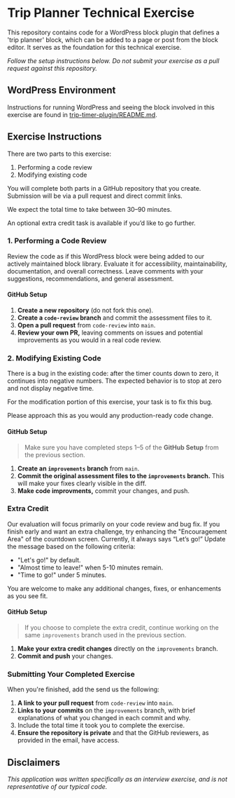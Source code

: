 # Trip Planner Technical Exercise

This repository contains code for a WordPress block plugin that defines a 'trip planner' block, which can be added to a page or post from the block editor. It serves as the foundation for this technical exercise.

*Follow the setup instructions below. Do not submit your exercise as a pull request against this repository.*

## WordPress Environment

Instructions for running WordPress and seeing the block involved in this exercise are found in [trip-timer-plugin/README.md](trip-timer-plugin/README.md).


## Exercise Instructions

There are two parts to this exercise:

1. Performing a code review 
2. Modifying existing code

You will complete both parts in a GitHub repository that you create. Submission will be via a pull request and direct commit links.

We expect the total time to take between 30–90 minutes.

An optional extra credit task is available if you’d like to go further.


### 1. Performing a Code Review

Review the code as if this WordPress block were being added to our actively maintained block library. Evaluate it for accessibility, maintainability, documentation, and overall correctness. Leave comments with your suggestions, recommendations, and general assessment.

#### GitHub Setup
1. **Create a new repository** (do not fork this one).
2. **Create a `code-review` branch** and commit the assessment files to it.
3. **Open a pull request** from `code-review` into `main`.
4. **Review your own PR,** leaving comments on issues and potential improvements as you would in a real code review.


### 2. Modifying Existing Code

There is a bug in the existing code: after the timer counts down to zero, it continues into negative numbers. The expected behavior is to stop at zero and not display negative time.

For the modification portion of this exercise, your task is to fix this bug.

Please approach this as you would any production-ready code change.

#### GitHub Setup
> Make sure you have completed steps 1–5 of the **GitHub Setup** from the previous section.

1. **Create an `improvements` branch** from `main`.
2. **Commit the original assessment files to the `improvements` branch.** This will make your fixes clearly visible in the diff. 
3. **Make code improvments,** commit your changes, and push.

### Extra Credit

Our evaluation will focus primarily on your code review and bug fix. If you finish early and want an extra challenge, try enhancing the "Encouragement Area" of the countdown screen. Currently, it always says “Let’s go!” Update the message based on the following criteria:

- "Let's go!" by default.
- "Almost time to leave!" when 5-10 minutes remain.
- "Time to go!" under 5 minutes.

You are welcome to make any additional changes, fixes, or enhancements as you see fit.

#### GitHub Setup
> If you choose to complete the extra credit, continue working on the same `improvements` branch used in the previous section.

1. **Make your extra credit changes** directly on the `improvements` branch.
2. **Commit and push** your changes.

### Submitting Your Completed Exercise
When you're finished, add the send us the following:

1. **A link to your pull request** from `code-review` into `main`. 
2. **Links to your commits** on the `improvements` branch, with brief explanations of what you changed in each commit and why.
3. Include the total time it took you to complete the exercise.
4. **Ensure the repository is private** and that the GitHub reviewers, as provided in the email, have access.


## Disclaimers

*This application was written specifically as an interview exercise, and is not representative of our typical code.*
